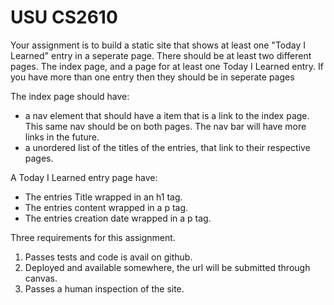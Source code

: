 # USU CS2610

Your assignment is to build a static site that shows at least one
"Today I Learned" entry in a seperate page. There should be at least two different pages. The index page, and a page for at least  one Today I Learned entry. If you have more than one entry then they should be in seperate pages

The index page should have:
* a nav element that should have a item that is a link to the index page. This same nav should be on both pages. The nav bar will have more links in the future.
* a unordered list of the titles of the entries, that link to their respective pages.

A Today I Learned entry page have:
* The entries Title wrapped in an h1 tag.
* The entries content wrapped in a p tag.
* The entries creation date wrapped in a p tag.

Three requirements for this assignment.

1. Passes tests and code is avail on github.
2. Deployed and available somewhere, the url will be submitted through canvas.
3. Passes a human inspection of the site.
